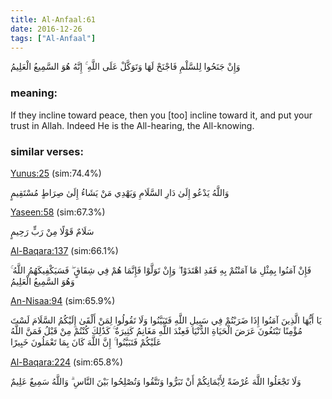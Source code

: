 ```yaml
---
title: Al-Anfaal:61
date: 2016-12-26
tags: ["Al-Anfaal"]
---
```

وَإِنْ جَنَحُوا لِلسَّلْمِ فَاجْنَحْ لَهَا وَتَوَكَّلْ عَلَى اللَّهِ ۚ إِنَّهُ هُوَ السَّمِيعُ الْعَلِيمُ
### meaning: 
If they incline toward peace, then you [too] incline toward it, and put your trust in Allah. Indeed He is the All-hearing, the All-knowing.
### similar verses: 

[Yunus:25](/10/25) (sim:74.4%)

وَاللَّهُ يَدْعُو إِلَىٰ دَارِ السَّلَامِ وَيَهْدِي مَنْ يَشَاءُ إِلَىٰ صِرَاطٍ مُسْتَقِيمٍ

[Yaseen:58](/36/58) (sim:67.3%)

سَلَامٌ قَوْلًا مِنْ رَبٍّ رَحِيمٍ

[Al-Baqara:137](/2/137) (sim:66.1%)

فَإِنْ آمَنُوا بِمِثْلِ مَا آمَنْتُمْ بِهِ فَقَدِ اهْتَدَوْا ۖ وَإِنْ تَوَلَّوْا فَإِنَّمَا هُمْ فِي شِقَاقٍ ۖ فَسَيَكْفِيكَهُمُ اللَّهُ ۚ وَهُوَ السَّمِيعُ الْعَلِيمُ

[An-Nisaa:94](/4/94) (sim:65.9%)

يَا أَيُّهَا الَّذِينَ آمَنُوا إِذَا ضَرَبْتُمْ فِي سَبِيلِ اللَّهِ فَتَبَيَّنُوا وَلَا تَقُولُوا لِمَنْ أَلْقَىٰ إِلَيْكُمُ السَّلَامَ لَسْتَ مُؤْمِنًا تَبْتَغُونَ عَرَضَ الْحَيَاةِ الدُّنْيَا فَعِنْدَ اللَّهِ مَغَانِمُ كَثِيرَةٌ ۚ كَذَٰلِكَ كُنْتُمْ مِنْ قَبْلُ فَمَنَّ اللَّهُ عَلَيْكُمْ فَتَبَيَّنُوا ۚ إِنَّ اللَّهَ كَانَ بِمَا تَعْمَلُونَ خَبِيرًا

[Al-Baqara:224](/2/224) (sim:65.8%)

وَلَا تَجْعَلُوا اللَّهَ عُرْضَةً لِأَيْمَانِكُمْ أَنْ تَبَرُّوا وَتَتَّقُوا وَتُصْلِحُوا بَيْنَ النَّاسِ ۗ وَاللَّهُ سَمِيعٌ عَلِيمٌ
